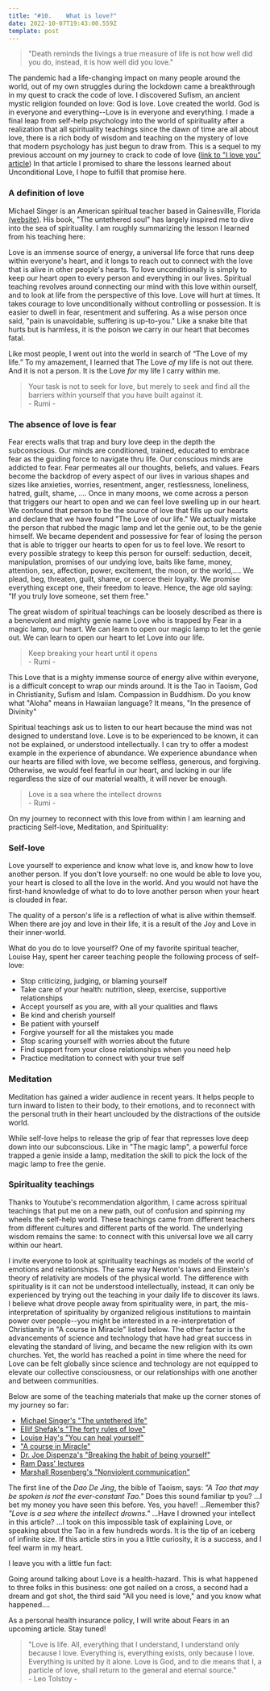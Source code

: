 ```yaml
---
title: "#10.    What is love?"
date: 2022-10-07T19:43:00.559Z
template: post
---
```


  >  "Death reminds the livings a  true measure of life is not how well did you do, instead, it is how well did you love."

The pandemic had a life-changing impact on many people around the world, out of my own struggles during the lockdown came a breakthrough in my quest to crack the code of love. I discovered Sufism, an ancient mystic religion founded on love: God is love. Love created the world. God is in everyone and everything--Love is in everyone and everything. I made a final leap from self-help psychology into the world of spirituality after a realization that all spirituality teachings since the dawn of time are all about love, there is a rich body of wisdom and teaching on the mystery of love that modern psychology has just begun to draw from. This is a sequel to my previous account on my journey to crack to code of love ([link to "I love you" article](https://www.146verdi.com/posts/i-love-you-work-in-progress/)) In that article I promised to share the lessons learned about Unconditional Love, I hope to fulfill that promise here.

### A definition of love

Michael Singer is an American spiritual teacher based in Gainesville, Florida [(website)](https://tou.org). His book, "The untethered soul" has largely inspired me to dive into the sea of spirituality. I am roughly summarizing the lesson I learned from his teaching here:

Love is an immense source of energy, a universal life force that runs deep within everyone's heart, and it longs to reach out to connect with the love that is alive in other people's hearts. To love unconditionally is simply to keep our heart open to every person and everything in our lives. Spiritual teaching revolves around connecting our mind with this love within ourself, and to look at life from the  perspective of this love. Love will hurt at times. It takes courage to love unconditionally without controlling or possession. It is easier to dwell in fear,  resentment and suffering. As a wise person once said, "pain is unavoidable, suffering is up-to-you." Like a snake bite that hurts but is harmless, it is the poison we carry in our heart that becomes fatal.

Like most people,  I went out into the world in search of “The Love of my life.” To my amazement, I learned that The Love *of* my life is not out there. And it is not a person. It is the Love *for* my life I carry within me.

   >Your task is not to seek for love, but merely to seek and find all the barriers within yourself that you have built against it.<br>
>        \- Rumi \-

### The absence of love is fear

Fear erects walls that trap and bury love deep in the depth the subconscious. Our minds are conditioned, trained, educated to embrace fear as the guiding force to navigate thru life. Our conscious minds are addicted to fear. Fear permeates all our thoughts, beliefs, and values. Fears become the backdrop of every aspect of our lives in various shapes and sizes like anxieties, worries, resentment, anger, restlessness, loneliness, hatred, guilt, shame, .... Once in many moons, we come across a person that triggers our heart to open and we can feel love swelling up in our heart. We confound that person to be the source of love that fills up our hearts and declare that we have found "The Love of our life." We actually mistake the person that rubbed the magic lamp and let the genie out, to be the genie himself. We became dependent and possessive for fear of losing the person that is able to trigger our hearts to open for us to feel love. We resort to every possible strategy to keep this person for ourself: seduction, deceit, manipulation, promises of our undying love, baits like fame, money, attention, sex, affection, power, excitement, the moon, or the world,.... We plead, beg, threaten, guilt, shame, or coerce their loyalty. We promise everything except one, their freedom to leave. Hence, the age old saying: "If you truly love someone, set them free."

The great wisdom of spiritual teachings can be loosely described as there is a benevolent and mighty genie name Love who is trapped by Fear in a magic lamp, our heart. We can learn to open our magic lamp to let the genie out. We can learn to open our heart to let Love into our life. 

   > Keep breaking your heart until it opens <br> 
>        \- Rumi \-

This Love that is a mighty immense source of energy alive within everyone, is a difficult concept to wrap our minds around. It is the Tao in Taoism, God in Christianity, Sufism and Islam. Compassion in Buddhism. Do you know what "Aloha" means in Hawaiian language? It means,   "In the presence of Divinity"

Spiritual teachings ask us to listen to our heart because the mind was not designed to understand love. Love is to be experienced to be known, it can not be explained, or understood intellectually. I can try to offer a modest example in the experience of abundance. We experience abundance when our hearts are filled with love, we become selfless, generous, and forgiving. Otherwise, we would feel fearful in our heart, and lacking in our life regardless the size of our material wealth, it will never be enough. 


   > Love is a sea where the intellect drowns <br>
>        \- Rumi \-

    
  
On my journey to reconnect with this love from within I am learning and practicing Self-love, Meditation, and Spirituality:

### Self-love

Love yourself to experience and know what love is, and know how to love another person. If you don't love yourself: no one would be able to love you, your heart is closed to all the love in the world. And you would not have the first-hand knowledge of what to do to love another person when your heart is clouded in fear.

The quality of a person's life is a reflection of what is alive within themself. When there are joy and love in their life, it is a result of the Joy and Love in their inner-world.

What do you do to love yourself?
One of my favorite spiritual teacher, Louise Hay, spent her career teaching people the following process of self-love:

- Stop criticizing, judging, or blaming yourself
- Take care of your health: nutrition, sleep, exercise, supportive relationships
- Accept yourself as you are, with all your qualities and flaws
- Be kind and cherish yourself
- Be patient with yourself
- Forgive yourself for all the mistakes you made
- Stop scaring yourself with worries about the future
- Find support from your close relationships when you need help
- Practice meditation to connect with your true self
  

### Meditation

Meditation has gained a wider audience in recent years. It helps people to turn inward to listen to their body, to their emotions, and to reconnect with the personal truth in their heart  unclouded by the distractions of the outside world.

While self-love helps to release the grip of fear that represses love deep down into our subconscious. Like in "The magic lamp", a powerful force trapped a genie inside a lamp, meditation the skill to pick the lock of the magic lamp to free the genie.

### Spirituality teachings

Thanks to Youtube's recommendation algorithm, I came across  spiritual teachings that put me on a new path, out of confusion and spinning my wheels the self-help world. These teachings came from different teachers from different cultures and different parts of the world. The underlying wisdom remains the same: to connect with this universal love we all carry within our heart. 

I invite everyone to look at spirituality teachings as models of the world of emotions and relationships. The same way Newton's laws and Einstein's theory of relativity are models of the physical world. The difference with spirituality is it can not be understood intellectually, instead, it can only be experienced by trying out the teaching in your daily life to discover its laws. I believe what drove people away from spirituality were, in part, the mis-interpretation of spirituality by organized religious institutions to maintain power over people--you might be interested in a re-interpretation of Christianity in "A course in Miracle" listed below. The other factor is the advancements of science and technology that have had great success in elevating the standard of living, and became the new religion with its own churches. Yet, the world has reached a point in time where the need for Love can be felt globally since science and technology are not equipped to elevate our collective consciousness, or our relationships with one another and between communities.

Below are some of the teaching materials that make up the corner stones of my journey so far:

- [Michael Singer's "The untethered life"](https://untetheredsoul.com/untethered-soul)
- [Ellif Shefak's "The forty rules of love" ](https://en.wikipedia.org/wiki/The_Forty_Rules_of_Love)
- [Louise Hay's "You can heal yourself"](https://en.wikipedia.org/wiki/You_Can_Heal_Your_Life) 
- ["A course in Miracle"](https://en.wikipedia.org/wiki/A_Course_in_Miracles) 
- [Dr. Joe Dispenza's "Breaking the habit of being yourself"](https://medium.com/the-write-purpose/how-to-transform-your-life-breaking-the-habit-of-being-yourself-by-joe-dispenza-bfbfa380e449)
- [Ram Dass' lectures](https://www.ramdass.org/love-compassion/#love-compassion-videos) 
- [Marshall Rosenberg's "Nonviolent communication"](https://www.nonviolentcommunication.com) 


The first line of the *Dao De Jing*, the bible of Taoism, says: *"A Tao that may be spoken is not the ever-constant Tao."* Does this sound familiar tp you? ...I bet my money you have seen this before. Yes, you have!! ...Remember this? *"Love is a sea where the intellect drowns."* ...Have I drowned your intellect in this article? ...I took on this  impossible task of explaining Love, or speaking about the Tao in a few hundreds words. It is the tip of an  iceberg of infinite size. If this article stirs in you a little curiosity, it is a success, and I feel warm in my heart.

I leave you with a little fun fact: 

Going around talking about Love is a health-hazard. This is what happened to three folks in this business: one got nailed on a cross, a second had a dream and got shot, the third said "All you need is love," and you know what happened.... 

As a personal health insurance policy, I will write about Fears in an upcoming article. Stay tuned!

    
>    "Love is life. All, everything that I understand, I understand only because I love. Everything is, everything exists, only because I love. Everything is united by it alone. Love is God, and to die means that I, a particle of love, shall return to the general and eternal source." <br>
>       \- Leo Tolstoy \-
  
